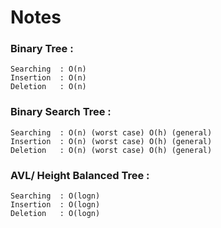 # Notes

### Binary Tree :

    Searching  : O(n)
    Insertion  : O(n)
    Deletion   : O(n)

### Binary Search Tree :

    Searching  : O(n) (worst case) O(h) (general)
    Insertion  : O(n) (worst case) O(h) (general)
    Deletion   : O(n) (worst case) O(h) (general)

### AVL/ Height Balanced Tree :    

    Searching  : O(logn)
    Insertion  : O(logn) 
    Deletion   : O(logn) 

